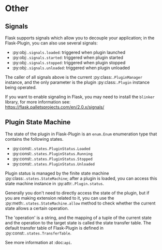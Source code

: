 # Other

## Signals

Flask supports signals which allow you to decouple your application; in the Flask-Plugin, you can also use several signals:

- :py:obj:`.signals.loaded`: triggered when plugin launched
- :py:obj:`.signals.started`: triggered when plugin started
- :py:obj:`.signals.stopped`: triggered when plugin stopped
- :py:obj:`.signals.unloaded`: triggered when plugin unloaded

The caller of all signals above is the current :py:class:`.PluginManager` instance, and the only parameter is the plugin :py:class:`.Plugin` instance being operated.

If you want to enable signaling in Flask, you may need to install the `blinker` library, for more information see: https://flask.palletsprojects.com/en/2.0.x/signals/

## Plugin State Machine

The state of the plugin in Flask-Plugin is an `enum.Enum` enumeration type that contains the following states.

- :py:const:`.states.PluginStatus.Loaded`
- :py:const:`.states.PluginStatus.Running`
- :py:const:`.states.PluginStatus.Stopped`
- :py:const:`.states.PluginStatus.Unloaded`

Plugin status is managed by the finite state machine :py:class:`.states.StateMachine`; after a plugin is loaded, you can access this state machine instance in :py:attr:`.Plugin.status`.

Generally you don't need to directly access the state of the plugin, but if you are making extension related to it, you can use the :py:meth:`.states.StateMachine.allow` method to check whether the current state allows a certain operation.

The 'operation' is a string, and the mapping of a tuple of the current state and the operation to the target state is called the state transfer table. The default transfer table of Flask-Plugin is defined in :py:const:`.states.TransferTable`.

See more information at :doc:`api`.